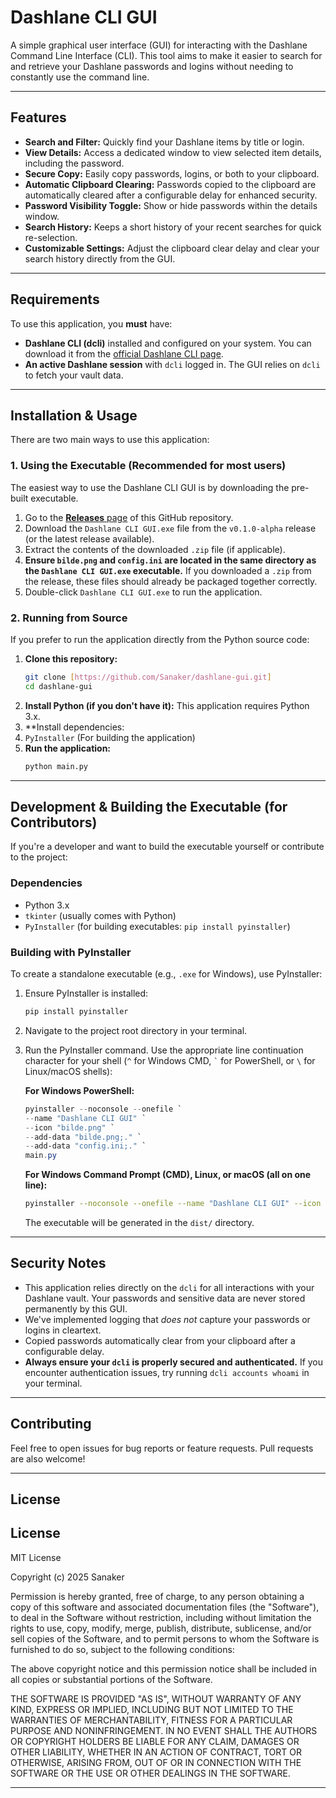 # Dashlane CLI GUI

A simple graphical user interface (GUI) for interacting with the Dashlane Command Line Interface (CLI). This tool aims to make it easier to search for and retrieve your Dashlane passwords and logins without needing to constantly use the command line.

---

## Features

* **Search and Filter:** Quickly find your Dashlane items by title or login.
* **View Details:** Access a dedicated window to view selected item details, including the password.
* **Secure Copy:** Easily copy passwords, logins, or both to your clipboard.
* **Automatic Clipboard Clearing:** Passwords copied to the clipboard are automatically cleared after a configurable delay for enhanced security.
* **Password Visibility Toggle:** Show or hide passwords within the details window.
* **Search History:** Keeps a short history of your recent searches for quick re-selection.
* **Customizable Settings:** Adjust the clipboard clear delay and clear your search history directly from the GUI.

---

## Requirements

To use this application, you **must** have:

* **Dashlane CLI (dcli)** installed and configured on your system. You can download it from the [official Dashlane CLI page](https://www.dashlane.com/features/command-line-interface).
* **An active Dashlane session** with `dcli` logged in. The GUI relies on `dcli` to fetch your vault data.

---

## Installation & Usage

There are two main ways to use this application:

### 1. Using the Executable (Recommended for most users)

The easiest way to use the Dashlane CLI GUI is by downloading the pre-built executable.

1.  Go to the [**Releases** page](https://github.com/Sanaker/dashlane-gui/releases) of this GitHub repository.
2.  Download the `Dashlane CLI GUI.exe` file from the `v0.1.0-alpha` release (or the latest release available).
3.  Extract the contents of the downloaded `.zip` file (if applicable).
4.  **Ensure `bilde.png` and `config.ini` are located in the same directory as the `Dashlane CLI GUI.exe` executable.** If you downloaded a `.zip` from the release, these files should already be packaged together correctly.
5.  Double-click `Dashlane CLI GUI.exe` to run the application.

### 2. Running from Source

If you prefer to run the application directly from the Python source code:

1.  **Clone this repository:**
    ```bash
    git clone [https://github.com/Sanaker/dashlane-gui.git]
    cd dashlane-gui
    ```
2.  **Install Python (if you don't have it):** This application requires Python 3.x.
3.  **Install dependencies:
4.  `PyInstaller` (For building the application)
5.  **Run the application:**
    ```bash
    python main.py
    ```

---

## Development & Building the Executable (for Contributors)

If you're a developer and want to build the executable yourself or contribute to the project:

### Dependencies

* Python 3.x
* `tkinter` (usually comes with Python)
* `PyInstaller` (for building executables: `pip install pyinstaller`)

### Building with PyInstaller

To create a standalone executable (e.g., `.exe` for Windows), use PyInstaller:

1.  Ensure PyInstaller is installed:
    ```bash
    pip install pyinstaller
    ```
2.  Navigate to the project root directory in your terminal.
3.  Run the PyInstaller command. Use the appropriate line continuation character for your shell (`^` for Windows CMD, `` ` `` for PowerShell, or `\` for Linux/macOS shells):

    **For Windows PowerShell:**
    ```powershell
    pyinstaller --noconsole --onefile `
    --name "Dashlane CLI GUI" `
    --icon "bilde.png" `
    --add-data "bilde.png;." `
    --add-data "config.ini;." `
    main.py
    ```
    **For Windows Command Prompt (CMD), Linux, or macOS (all on one line):**
    ```bash
    pyinstaller --noconsole --onefile --name "Dashlane CLI GUI" --icon "bilde.png" --add-data "bilde.png;." --add-data "config.ini;." main.py
    ```

    The executable will be generated in the `dist/` directory.

---

## Security Notes

* This application relies directly on the `dcli` for all interactions with your Dashlane vault. Your passwords and sensitive data are never stored permanently by this GUI.
* We've implemented logging that *does not* capture your passwords or logins in cleartext.
* Copied passwords automatically clear from your clipboard after a configurable delay.
* **Always ensure your `dcli` is properly secured and authenticated.** If you encounter authentication issues, try running `dcli accounts whoami` in your terminal.

---

## Contributing

Feel free to open issues for bug reports or feature requests. Pull requests are also welcome!

---

## License

## License

MIT License

Copyright (c) 2025 Sanaker

Permission is hereby granted, free of charge, to any person obtaining a copy
of this software and associated documentation files (the "Software"), to deal
in the Software without restriction, including without limitation the rights
to use, copy, modify, merge, publish, distribute, sublicense, and/or sell
copies of the Software, and to permit persons to whom the Software is
furnished to do so, subject to the following conditions:

The above copyright notice and this permission notice shall be included in all
copies or substantial portions of the Software.

THE SOFTWARE IS PROVIDED "AS IS", WITHOUT WARRANTY OF ANY KIND, EXPRESS OR
IMPLIED, INCLUDING BUT NOT LIMITED TO THE WARRANTIES OF MERCHANTABILITY,
FITNESS FOR A PARTICULAR PURPOSE AND NONINFRINGEMENT. IN NO EVENT SHALL THE
AUTHORS OR COPYRIGHT HOLDERS BE LIABLE FOR ANY CLAIM, DAMAGES OR OTHER
LIABILITY, WHETHER IN AN ACTION OF CONTRACT, TORT OR OTHERWISE, ARISING FROM,
OUT OF OR IN CONNECTION WITH THE SOFTWARE OR THE USE OR OTHER DEALINGS IN THE
SOFTWARE.

---
